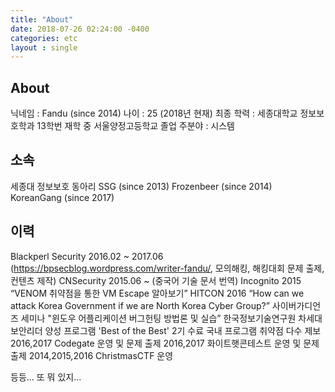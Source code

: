 ```yaml
---
title: "About"
date: 2018-07-26 02:24:00 -0400
categories: etc
layout : single
---
```


## About
닉네임 : Fandu (since 2014)
나이 : 25 (2018년 현재)
최종 학력 : 세종대학교 정보보호학과 13학번 재학 중
서울양정고등학교 졸업
주분야 : 시스템

## 소속 
세종대 정보보호 동아리 SSG (since 2013)
Frozenbeer (since 2014)
KoreanGang (since 2017)

## 이력
Blackperl Security 2016.02 ~ 2017.06 (https://bpsecblog.wordpress.com/writer-fandu/, 모의해킹, 해킹대회 문제 출제, 컨텐츠 제작)
CNSecurity 2015.06 ~ (중국어 기술 문서 번역)
Incognito 2015 “VENOM 취약점을 통한 VM Escape 알아보기”
HITCON 2016 “How can we attack Korea Government if we are North Korea Cyber Group?”
사이버가디언즈 세미나 "윈도우 어플리케이션 버그헌팅 방법론 및 실습”
한국정보기술연구원 차세대 보안리더 양성 프로그램 'Best of the Best' 2기 수료
국내 프로그램 취약점 다수 제보
2016,2017 Codegate 운영 및 문제 출제
2016,2017 화이트햇콘테스트 운영 및 문제 출제
2014,2015,2016 ChristmasCTF 운영

등등... 또 뭐 있지...
